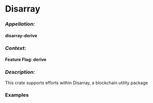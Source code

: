# Disarray

### _Appellation:_

#### disarray-derive

### _Context:_

#### Feature Flag: derive

### _Description:_

This crate supports efforts within Disarray, a blockchain utility package

### Examples

